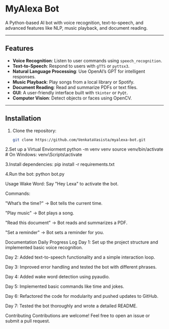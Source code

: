 # MyAlexa Bot

A Python-based AI bot with voice recognition, text-to-speech, and advanced features like NLP, music playback, and document reading.

---

## Features
- **Voice Recognition**: Listen to user commands using `speech_recognition`.
- **Text-to-Speech**: Respond to users with `gTTS` or `pyttsx3`.
- **Natural Language Processing**: Use OpenAI’s GPT for intelligent responses.
- **Music Playback**: Play songs from a local library or Spotify.
- **Document Reading**: Read and summarize PDFs or text files.
- **GUI**: A user-friendly interface built with `tkinter` or `PyQt`.
- **Computer Vision**: Detect objects or faces using OpenCV.

---

## Installation
1. Clone the repository:
   ```bash
   git clone https://github.com/VenkataVasista/myalexa-bot.git
2.Set up a Virtual Enviorment
python -m venv venv
source venv/bin/activate  # On Windows: venv\Scripts\activate

3.Install dependencies:
pip install -r requirements.txt

4.Run the bot:
python bot.py

Usage
Wake Word: Say "Hey Lexa" to activate the bot.

Commands:

"What’s the time?" → Bot tells the current time.

"Play music" → Bot plays a song.

"Read this document" → Bot reads and summarizes a PDF.

"Set a reminder" → Bot sets a reminder for you.

Documentation
Daily Progress Log
Day 1: Set up the project structure and implemented basic voice recognition.

Day 2: Added text-to-speech functionality and a simple interaction loop.

Day 3: Improved error handling and tested the bot with different phrases.

Day 4: Added wake word detection using pyaudio.

Day 5: Implemented basic commands like time and jokes.

Day 6: Refactored the code for modularity and pushed updates to GitHub.

Day 7: Tested the bot thoroughly and wrote a detailed README.

Contributing
Contributions are welcome! Feel free to open an issue or submit a pull request.



